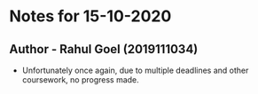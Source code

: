 # Notes for 15-10-2020
## Author - Rahul Goel (2019111034)

- Unfortunately once again, due to multiple deadlines and other coursework, no progress made.

